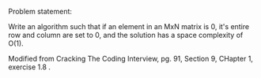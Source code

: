 Problem statement:

Write an algorithm such that if an element in an MxN matrix is 0, it's entire row and column are set to 0, and the solution
has a space complexity of O(1).

Modified from Cracking The Coding Interview, pg. 91, Section 9, CHapter 1, exercise 1.8 .
